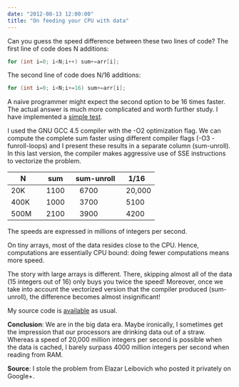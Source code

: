 ```yaml
---
date: "2012-08-13 12:00:00"
title: "On feeding your CPU with data"
---
```




 Can you guess the speed difference between these two lines of code? The first line of code does N additions:
```C
for (int i=0; i<N;i++) sum+=arr[i];
```


The second line of code does N/16 additions:
```C
for (int i=0; i<N;i+=16) sum+=arr[i];
```


A naive programmer might expect the second option to be 16 times faster. The actual answer is much more complicated and worth further study. I have implemented a [simple test](https://github.com/lemire/Code-used-on-Daniel-Lemire-s-blog/blob/master/2012/08/13/elazartest.cpp). 

I used the GNU GCC 4.5 compiler with the -O2 optimization flag. We can compute the complete sum faster using different compiler flags (-O3 -funroll-loops) and I present these results in a separate column (sum-unroll). In this last version, the compiler makes aggressive use of SSE instructions to vectorize the problem.

&nbsp;&nbsp;N&nbsp;&nbsp; |sum                      |sum-unroll               |1/16                     |
-------------------------|-------------------------|-------------------------|-------------------------|
20K&nbsp;&nbsp;          |&nbsp;&nbsp;1100&nbsp;&nbsp; |&nbsp;&nbsp;6700&nbsp;&nbsp; |&nbsp;&nbsp;20,000       |
400K&nbsp;&nbsp;         |&nbsp;&nbsp;1000&nbsp;&nbsp; |&nbsp;&nbsp;3700&nbsp;&nbsp; |&nbsp;&nbsp;5100         |
500M&nbsp;&nbsp;         |&nbsp;&nbsp;2100&nbsp;&nbsp; |&nbsp;&nbsp;3900&nbsp;&nbsp; |&nbsp;&nbsp;4200         |


The speeds are expressed in millions of integers per second. 

On tiny arrays, most of the data resides close to the CPU. Hence, computations are essentially CPU bound: doing fewer computations means more speed. 

The story with large arrays is different. There, skipping almost all of the data (15 integers out of 16) only buys you twice the speed! Moreover, once we take into account the vectorized version that the compiler produced (sum-unroll), the difference becomes almost insignificant! 

My source code is [available](https://github.com/lemire/Code-used-on-Daniel-Lemire-s-blog/blob/master/2012/08/13/elazartest.cpp) as usual.

__Conclusion__: We are in the big data era. Maybe ironically, I sometimes get the impression that our processors are drinking data out of a straw. Whereas a speed of 20,000 million integers per second is possible when the data is cached, I barely surpass 4000 million integers per second when reading from RAM.

__Source__: I stole the problem from Elazar Leibovich who posted it privately on Google+.

